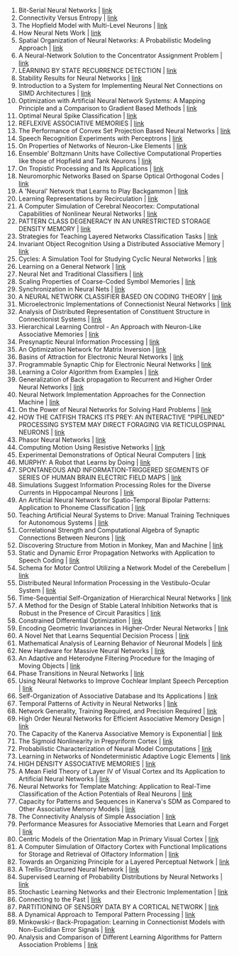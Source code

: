 1. Bit-Serial Neural Networks | [link](https://papers.nips.cc/paper/1987/hash/02e74f10e0327ad868d138f2b4fdd6f0-Abstract.html) 
2. Connectivity Versus Entropy | [link](https://papers.nips.cc/paper/1987/hash/03afdbd66e7929b125f8597834fa83a4-Abstract.html) 
3. The Hopfield Model with Multi-Level Neurons | [link](https://papers.nips.cc/paper/1987/hash/072b030ba126b2f4b2374f342be9ed44-Abstract.html) 
4. How Neural Nets Work | [link](https://papers.nips.cc/paper/1987/hash/093f65e080a295f8076b1c5722a46aa2-Abstract.html) 
5. Spatial Organization of Neural Networks: A Probabilistic Modeling Approach | [link](https://papers.nips.cc/paper/1987/hash/14bfa6bb14875e45bba028a21ed38046-Abstract.html) 
6. A Neural-Network Solution to the Concentrator Assignment Problem | [link](https://papers.nips.cc/paper/1987/hash/1679091c5a880faf6fb5e6087eb1b2dc-Abstract.html) 
7. LEARNING BY STATE RECURRENCE DETECTION | [link](https://papers.nips.cc/paper/1987/hash/182be0c5cdcd5072bb1864cdee4d3d6e-Abstract.html) 
8. Stability Results for Neural Networks | [link](https://papers.nips.cc/paper/1987/hash/19ca14e7ea6328a42e0eb13d585e4c22-Abstract.html) 
9. Introduction to a System for Implementing Neural Net Connections on SIMD Architectures | [link](https://papers.nips.cc/paper/1987/hash/1c383cd30b7c298ab50293adfecb7b18-Abstract.html) 
10. Optimization with Artificial Neural Network Systems: A Mapping Principle and a Comparison to Gradient Based Methods | [link](https://papers.nips.cc/paper/1987/hash/1f0e3dad99908345f7439f8ffabdffc4-Abstract.html) 
11. Optimal Neural Spike Classification | [link](https://papers.nips.cc/paper/1987/hash/1ff1de774005f8da13f42943881c655f-Abstract.html) 
12. REFLEXIVE ASSOCIATIVE MEMORIES | [link](https://papers.nips.cc/paper/1987/hash/2838023a778dfaecdc212708f721b788-Abstract.html) 
13. The Performance of Convex Set Projection Based Neural Networks | [link](https://papers.nips.cc/paper/1987/hash/28dd2c7955ce926456240b2ff0100bde-Abstract.html) 
14. Speech Recognition Experiments with Perceptrons | [link](https://papers.nips.cc/paper/1987/hash/2a38a4a9316c49e5a833517c45d31070-Abstract.html) 
15. On Properties of Networks of Neuron-Like Elements | [link](https://papers.nips.cc/paper/1987/hash/3295c76acbf4caaed33c36b1b5fc2cb1-Abstract.html) 
16. Ensemble' Boltzmann Units have Collective Computational Properties like those of Hopfield and Tank Neurons | [link](https://papers.nips.cc/paper/1987/hash/32bb90e8976aab5298d5da10fe66f21d-Abstract.html) 
17. On Tropistic Processing and Its Applications | [link](https://papers.nips.cc/paper/1987/hash/33e75ff09dd601bbe69f351039152189-Abstract.html) 
18. Neuromorphic Networks Based on Sparse Optical Orthogonal Codes | [link](https://papers.nips.cc/paper/1987/hash/3416a75f4cea9109507cacd8e2f2aefc-Abstract.html) 
19. A 'Neural' Network that Learns to Play Backgammon | [link](https://papers.nips.cc/paper/1987/hash/34173cb38f07f89ddbebc2ac9128303f-Abstract.html) 
20. Learning Representations by Recirculation | [link](https://papers.nips.cc/paper/1987/hash/35f4a8d465e6e1edc05f3d8ab658c551-Abstract.html) 
21. A Computer Simulation of Cerebral Neocortex: Computational Capabilities of Nonlinear Neural Networks | [link](https://papers.nips.cc/paper/1987/hash/37693cfc748049e45d87b8c7d8b9aacd-Abstract.html) 
22. PATTERN CLASS DEGENERACY IN AN UNRESTRICTED STORAGE DENSITY MEMORY | [link](https://papers.nips.cc/paper/1987/hash/3c59dc048e8850243be8079a5c74d079-Abstract.html) 
23. Strategies for Teaching Layered Networks Classification Tasks | [link](https://papers.nips.cc/paper/1987/hash/3ef815416f775098fe977004015c6193-Abstract.html) 
24. Invariant Object Recognition Using a Distributed Associative Memory | [link](https://papers.nips.cc/paper/1987/hash/43ec517d68b6edd3015b3edc9a11367b-Abstract.html) 
25. Cycles: A Simulation Tool for Studying Cyclic Neural Networks | [link](https://papers.nips.cc/paper/1987/hash/44f683a84163b3523afe57c2e008bc8c-Abstract.html) 
26. Learning on a General Network | [link](https://papers.nips.cc/paper/1987/hash/45c48cce2e2d7fbdea1afc51c7c6ad26-Abstract.html) 
27. Neural Net and Traditional Classifiers | [link](https://papers.nips.cc/paper/1987/hash/4e732ced3463d06de0ca9a15b6153677-Abstract.html) 
28. Scaling Properties of Coarse-Coded Symbol Memories | [link](https://papers.nips.cc/paper/1987/hash/54229abfcfa5649e7003b83dd4755294-Abstract.html) 
29. Synchronization in Neural Nets | [link](https://papers.nips.cc/paper/1987/hash/6364d3f0f495b6ab9dcf8d3b5c6e0b01-Abstract.html) 
30. A NEURAL NETWORK CLASSIFIER BASED ON CODING THEORY | [link](https://papers.nips.cc/paper/1987/hash/642e92efb79421734881b53e1e1b18b6-Abstract.html) 
31. Microelectronic Implementations of Connectionist Neural Networks | [link](https://papers.nips.cc/paper/1987/hash/6512bd43d9caa6e02c990b0a82652dca-Abstract.html) 
32. Analysis of Distributed Representation of Constituent Structure in Connectionist Systems | [link](https://papers.nips.cc/paper/1987/hash/66f041e16a60928b05a7e228a89c3799-Abstract.html) 
33. Hierarchical Learning Control - An Approach with Neuron-Like Associative Memories | [link](https://papers.nips.cc/paper/1987/hash/67c6a1e7ce56d3d6fa748ab6d9af3fd7-Abstract.html) 
34. Presynaptic Neural Information Processing | [link](https://papers.nips.cc/paper/1987/hash/68d30a9594728bc39aa24be94b319d21-Abstract.html) 
35. An Optimization Network for Matrix Inversion | [link](https://papers.nips.cc/paper/1987/hash/6c8349cc7260ae62e3b1396831a8398f-Abstract.html) 
36. Basins of Attraction for Electronic Neural Networks | [link](https://papers.nips.cc/paper/1987/hash/6ea9ab1baa0efb9e19094440c317e21b-Abstract.html) 
37. Programmable Synaptic Chip for Electronic Neural Networks | [link](https://papers.nips.cc/paper/1987/hash/6f4922f45568161a8cdf4ad2299f6d23-Abstract.html) 
38. Learning a Color Algorithm from Examples | [link](https://papers.nips.cc/paper/1987/hash/70efdf2ec9b086079795c442636b55fb-Abstract.html) 
39. Generalization of Back propagation to Recurrent and Higher Order Neural Networks | [link](https://papers.nips.cc/paper/1987/hash/735b90b4568125ed6c3f678819b6e058-Abstract.html) 
40. Neural Network Implementation Approaches for the Connection Machine | [link](https://papers.nips.cc/paper/1987/hash/7647966b7343c29048673252e490f736-Abstract.html) 
41. On the Power of Neural Networks for Solving Hard Problems | [link](https://papers.nips.cc/paper/1987/hash/7cbbc409ec990f19c78c75bd1e06f215-Abstract.html) 
42. HOW THE CATFISH TRACKS ITS PREY: AN INTERACTIVE "PIPELINED" PROCESSING SYSTEM MAY DIRECT FORAGING VIA RETICULOSPINAL NEURONS | [link](https://papers.nips.cc/paper/1987/hash/7f39f8317fbdb1988ef4c628eba02591-Abstract.html) 
43. Phasor Neural Networks | [link](https://papers.nips.cc/paper/1987/hash/8613985ec49eb8f757ae6439e879bb2a-Abstract.html) 
44. Computing Motion Using Resistive Networks | [link](https://papers.nips.cc/paper/1987/hash/8e296a067a37563370ded05f5a3bf3ec-Abstract.html) 
45. Experimental Demonstrations of Optical Neural Computers | [link](https://papers.nips.cc/paper/1987/hash/8f14e45fceea167a5a36dedd4bea2543-Abstract.html) 
46. MURPHY: A Robot that Learns by Doing | [link](https://papers.nips.cc/paper/1987/hash/92cc227532d17e56e07902b254dfad10-Abstract.html) 
47. SPONTANEOUS AND  INFORMATION-TRIGGERED SEGMENTS OF SERIES OF HUMAN BRAIN ELECTRIC FIELD MAPS | [link](https://papers.nips.cc/paper/1987/hash/93db85ed909c13838ff95ccfa94cebd9-Abstract.html) 
48. Simulations Suggest Information Processing Roles for the Diverse Currents in Hippocampal Neurons | [link](https://papers.nips.cc/paper/1987/hash/9778d5d219c5080b9a6a17bef029331c-Abstract.html) 
49. An Artificial Neural Network for Spatio-Temporal Bipolar Patterns: Application to Phoneme Classification | [link](https://papers.nips.cc/paper/1987/hash/98f13708210194c475687be6106a3b84-Abstract.html) 
50. Teaching Artificial Neural Systems to Drive: Manual Training Techniques for Autonomous Systems | [link](https://papers.nips.cc/paper/1987/hash/9a1158154dfa42caddbd0694a4e9bdc8-Abstract.html) 
51. Correlational Strength and Computational Algebra of Synaptic Connections Between Neurons | [link](https://papers.nips.cc/paper/1987/hash/9bf31c7ff062936a96d3c8bd1f8f2ff3-Abstract.html) 
52. Discovering Structure from Motion in Monkey, Man and Machine | [link](https://papers.nips.cc/paper/1987/hash/9f61408e3afb633e50cdf1b20de6f466-Abstract.html) 
53. Static and Dynamic Error Propagation Networks with Application to Speech Coding | [link](https://papers.nips.cc/paper/1987/hash/a1d0c6e83f027327d8461063f4ac58a6-Abstract.html) 
54. Schema for Motor Control Utilizing a Network Model of the Cerebellum | [link](https://papers.nips.cc/paper/1987/hash/a3f390d88e4c41f2747bfa2f1b5f87db-Abstract.html) 
55. Distributed Neural Information Processing in the Vestibulo-Ocular System | [link](https://papers.nips.cc/paper/1987/hash/a5771bce93e200c36f7cd9dfd0e5deaa-Abstract.html) 
56. Time-Sequential Self-Organization of Hierarchical Neural Networks | [link](https://papers.nips.cc/paper/1987/hash/a5bfc9e07964f8dddeb95fc584cd965d-Abstract.html) 
57. A Method for the Design of Stable Lateral Inhibition Networks that is Robust in the Presence of Circuit Parasitics | [link](https://papers.nips.cc/paper/1987/hash/a684eceee76fc522773286a895bc8436-Abstract.html) 
58. Constrained Differential Optimization | [link](https://papers.nips.cc/paper/1987/hash/a87ff679a2f3e71d9181a67b7542122c-Abstract.html) 
59. Encoding Geometric Invariances in Higher-Order Neural Networks | [link](https://papers.nips.cc/paper/1987/hash/aab3238922bcc25a6f606eb525ffdc56-Abstract.html) 
60. A Novel Net that Learns Sequential Decision Process | [link](https://papers.nips.cc/paper/1987/hash/ad61ab143223efbc24c7d2583be69251-Abstract.html) 
61. Mathematical Analysis of Learning Behavior of Neuronal Models | [link](https://papers.nips.cc/paper/1987/hash/b53b3a3d6ab90ce0268229151c9bde11-Abstract.html) 
62. New Hardware for Massive Neural Networks | [link](https://papers.nips.cc/paper/1987/hash/b6d767d2f8ed5d21a44b0e5886680cb9-Abstract.html) 
63. An Adaptive and Heterodyne Filtering Procedure for the Imaging of Moving Objects | [link](https://papers.nips.cc/paper/1987/hash/c0c7c76d30bd3dcaefc96f40275bdc0a-Abstract.html) 
64. Phase Transitions in Neural Networks | [link](https://papers.nips.cc/paper/1987/hash/c16a5320fa475530d9583c34fd356ef5-Abstract.html) 
65. Using Neural Networks to Improve Cochlear Implant Speech Perception | [link](https://papers.nips.cc/paper/1987/hash/c20ad4d76fe97759aa27a0c99bff6710-Abstract.html) 
66. Self-Organization of Associative Database and Its Applications | [link](https://papers.nips.cc/paper/1987/hash/c4ca4238a0b923820dcc509a6f75849b-Abstract.html) 
67. Temporal Patterns of Activity in Neural Networks | [link](https://papers.nips.cc/paper/1987/hash/c51ce410c124a10e0db5e4b97fc2af39-Abstract.html) 
68. Network Generality, Training Required, and Precision Required | [link](https://papers.nips.cc/paper/1987/hash/c74d97b01eae257e44aa9d5bade97baf-Abstract.html) 
69. High Order Neural Networks for Efficient Associative Memory Design | [link](https://papers.nips.cc/paper/1987/hash/c7e1249ffc03eb9ded908c236bd1996d-Abstract.html) 
70. The Capacity of the Kanerva Associative Memory is Exponential | [link](https://papers.nips.cc/paper/1987/hash/c81e728d9d4c2f636f067f89cc14862c-Abstract.html) 
71. The Sigmoid Nonlinearity in Prepyriform Cortex | [link](https://papers.nips.cc/paper/1987/hash/c9f0f895fb98ab9159f51fd0297e236d-Abstract.html) 
72. Probabilistic Characterization of Neural Model Computations | [link](https://papers.nips.cc/paper/1987/hash/d09bf41544a3365a46c9077ebb5e35c3-Abstract.html) 
73. Learning in Networks of Nondeterministic Adaptive Logic Elements | [link](https://papers.nips.cc/paper/1987/hash/d1fe173d08e959397adf34b1d77e88d7-Abstract.html) 
74. HIGH DENSITY ASSOCIATIVE MEMORIES | [link](https://papers.nips.cc/paper/1987/hash/d2ddea18f00665ce8623e36bd4e3c7c5-Abstract.html) 
75. A Mean Field Theory of Layer IV of Visual Cortex and Its Application to Artificial Neural Networks | [link](https://papers.nips.cc/paper/1987/hash/d3d9446802a44259755d38e6d163e820-Abstract.html) 
76. Neural Networks for Template Matching: Application to Real-Time Classification of the Action Potentials of Real Neurons | [link](https://papers.nips.cc/paper/1987/hash/d645920e395fedad7bbbed0eca3fe2e0-Abstract.html) 
77. Capacity for Patterns and Sequences in Kanerva's SDM as Compared to Other Associative Memory Models | [link](https://papers.nips.cc/paper/1987/hash/d67d8ab4f4c10bf22aa353e27879133c-Abstract.html) 
78. The Connectivity Analysis of Simple Association | [link](https://papers.nips.cc/paper/1987/hash/d82c8d1619ad8176d665453cfb2e55f0-Abstract.html) 
79. Performance Measures for Associative Memories that Learn and Forget | [link](https://papers.nips.cc/paper/1987/hash/d9d4f495e875a2e075a1a4a6e1b9770f-Abstract.html) 
80. Centric Models of the Orientation Map in Primary Visual Cortex | [link](https://papers.nips.cc/paper/1987/hash/e2c420d928d4bf8ce0ff2ec19b371514-Abstract.html) 
81. A Computer Simulation of Olfactory Cortex with Functional Implications for Storage and Retrieval of Olfactory Information | [link](https://papers.nips.cc/paper/1987/hash/e369853df766fa44e1ed0ff613f563bd-Abstract.html) 
82. Towards an Organizing Principle for a Layered Perceptual Network | [link](https://papers.nips.cc/paper/1987/hash/e4da3b7fbbce2345d7772b0674a318d5-Abstract.html) 
83. A Trellis-Structured Neural Network | [link](https://papers.nips.cc/paper/1987/hash/ea5d2f1c4608232e07d3aa3d998e5135-Abstract.html) 
84. Supervised Learning of Probability Distributions by Neural Networks | [link](https://papers.nips.cc/paper/1987/hash/eccbc87e4b5ce2fe28308fd9f2a7baf3-Abstract.html) 
85. Stochastic Learning Networks and their Electronic Implementation | [link](https://papers.nips.cc/paper/1987/hash/f033ab37c30201f73f142449d037028d-Abstract.html) 
86. Connecting to the Past | [link](https://papers.nips.cc/paper/1987/hash/f457c545a9ded88f18ecee47145a72c0-Abstract.html) 
87. PARTITIONING OF SENSORY DATA BY A CORTICAL NETWORK | [link](https://papers.nips.cc/paper/1987/hash/f7177163c833dff4b38fc8d2872f1ec6-Abstract.html) 
88. A Dynamical Approach to Temporal Pattern Processing | [link](https://papers.nips.cc/paper/1987/hash/fbd7939d674997cdb4692d34de8633c4-Abstract.html) 
89. Minkowski-r Back-Propagation: Learning in Connectionist Models with Non-Euclidian Error Signals | [link](https://papers.nips.cc/paper/1987/hash/fc490ca45c00b1249bbe3554a4fdf6fb-Abstract.html) 
90. Analysis and Comparison of Different Learning Algorithms for Pattern Association Problems | [link](https://papers.nips.cc/paper/1987/hash/fe9fc289c3ff0af142b6d3bead98a923-Abstract.html) 
